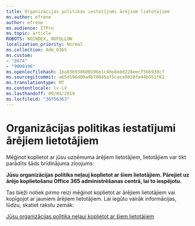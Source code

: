 ```yaml
---
title: Organizācijas politikas iestatījumi ārējiem lietotājiem
ms.author: efrene
author: efrene
ms.audience: ITPro
ms.topic: article
ROBOTS: NOINDEX, NOFOLLOW
localization_priority: Normal
ms.collection: Adm_O365
ms.custom:
- "2674"
- "9000196"
ms.openlocfilehash: 1ba83b938600196e1c40e8e8d228eecf5bb939cf
ms.sourcegitcommit: a65d196d00adb70045af5caca9828fe44b951f61
ms.translationtype: MT
ms.contentlocale: lv-LV
ms.lasthandoff: 09/04/2019
ms.locfileid: "36756363"
---
```

# <a name="organization-policy-settings-for-external-users"></a>Organizācijas politikas iestatījumi ārējiem lietotājiem

Mēģinot koplietot ar jūsu uzņēmuma ārējiem lietotājiem, lietotājiem var tikt parādīts šāds brīdinājuma ziņojums: 

   **Jūsu organizācijas politika neļauj koplietot ar šiem lietotājiem. Pārejiet uz ārējo koplietošanu Office 365 administrēšanas centrā, lai to iespējotu.** 

Tas bieži notiek pirmo reizi mēģinot koplietot ar ārējiem lietotājiem vai kopīgojot ar jauniem ārējiem lietotājiem. Lai iegūtu vairāk informācijas, lūdzu, skatiet rakstu zemāk:

[Jūsu organizācijas politika neļauj koplietot ar šiem lietotājiem](https://docs.microsoft.com/sharepoint/support/administration/organization-policies-do-not-allow-you-to-share-with-users-error)






